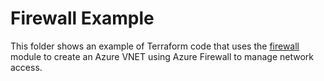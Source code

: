 # Firewall Example

This folder shows an example of Terraform code that uses the [firewall](../modules/firewall) module to create an Azure VNET using Azure Firewall to manage network access.
